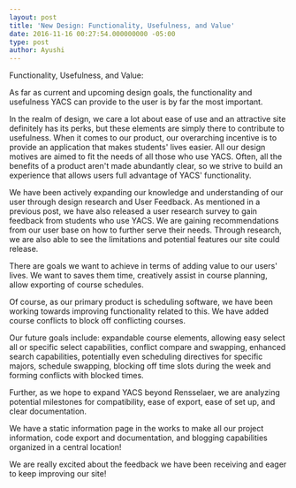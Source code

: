 ```yaml
---
layout: post
title: 'New Design: Functionality, Usefulness, and Value'
date: 2016-11-16 00:27:54.000000000 -05:00
type: post
author: Ayushi
---
```


Functionality, Usefulness, and Value:

As far as current and upcoming design goals, the functionality and usefulness YACS can provide to the user is by far the most important.

In the realm of design, we care a lot about ease of use and an attractive site definitely has its perks, but these elements are simply there to contribute to usefulness. When it comes to our product, our overarching incentive is to provide an application that makes students' lives easier. All our design motives are aimed to fit the needs of all those who use YACS. Often, all the benefits of a product aren't made abundantly clear, so we strive to build an experience that allows users full advantage of YACS' functionality.

We have been actively expanding our knowledge and understanding of our user through design research and User Feedback. As mentioned in a previous post, we have also released a user research survey to gain feedback from students who use YACS. We are gaining recommendations from our user base on how to further serve their needs. Through research, we are also able to see the limitations and potential features our site could release.

There are goals we want to achieve in terms of adding value to our users' lives. We want to saves them time, creatively assist in course planning, allow exporting of course schedules.

Of course, as our primary product is scheduling software, we have been working towards improving functionality related to this. We have added course conflicts to block off conflicting courses.

Our future goals include: expandable course elements, allowing easy select all or specific select capabilities, conflict compare and swapping, enhanced search capabilities, potentially even scheduling directives for specific majors, schedule swapping, blocking off time slots during the week and forming conflicts with blocked times.

Further, as we hope to expand YACS beyond Rensselaer, we are analyzing potential milestones for compatibility, ease of export, ease of set up, and clear documentation.

We have a static information page in the works to make all our project information, code export and documentation, and blogging capabilities organized in a central location!

We are really excited about the feedback we have been receiving and eager to keep improving our site!
